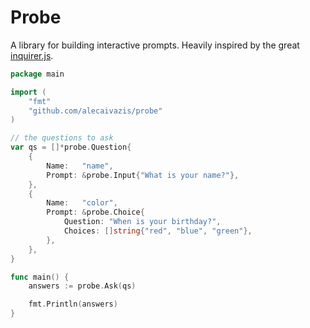 # Probe
A library for building interactive prompts. Heavily inspired by the great [inquirer.js](https://github.com/SBoudrias/Inquirer.js/).

```go
package main

import (
    "fmt"
    "github.com/alecaivazis/probe"
)

// the questions to ask
var qs = []*probe.Question{
    {
        Name:   "name",
        Prompt: &probe.Input{"What is your name?"},
    },
    {
        Name:   "color",
        Prompt: &probe.Choice{
            Question: "When is your birthday?",
            Choices: []string{"red", "blue", "green"},
        },
    },
}

func main() {
    answers := probe.Ask(qs)

    fmt.Println(answers)
}
```
